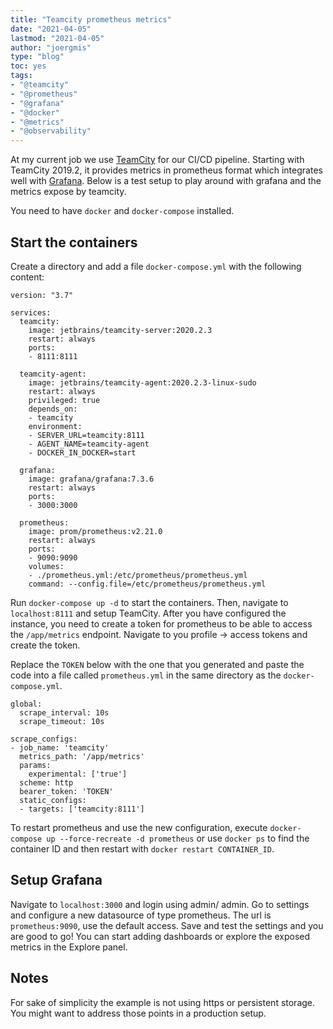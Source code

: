 ```yaml
---
title: "Teamcity prometheus metrics"
date: "2021-04-05"
lastmod: "2021-04-05"
author: "joergmis"
type: "blog"
toc: yes
tags:
- "@teamcity"
- "@prometheus"
- "@grafana"
- "@docker"
- "@metrics"
- "@observability"
---
```


At my current job we use [TeamCity](https://jetbrains.com/teamcity/) for our 
CI/CD pipeline. Starting with TeamCity 2019.2, it provides metrics in 
prometheus format which integrates well with [Grafana](https://grafana.com/). 
Below is a test setup to play around with grafana and the metrics expose by 
teamcity.

You need to have `docker` and `docker-compose` installed.

## Start the containers

Create a directory and add a file `docker-compose.yml` with the following 
content:

```
version: "3.7"

services:
  teamcity:
    image: jetbrains/teamcity-server:2020.2.3
    restart: always
    ports:
    - 8111:8111

  teamcity-agent:
    image: jetbrains/teamcity-agent:2020.2.3-linux-sudo
    restart: always
    privileged: true
    depends_on:
    - teamcity
    environment:
    - SERVER_URL=teamcity:8111
    - AGENT_NAME=teamcity-agent
    - DOCKER_IN_DOCKER=start

  grafana:
    image: grafana/grafana:7.3.6
    restart: always
    ports:
    - 3000:3000

  prometheus:
    image: prom/prometheus:v2.21.0
    restart: always
    ports:
    - 9090:9090
    volumes:
    - ./prometheus.yml:/etc/prometheus/prometheus.yml
    command: --config.file=/etc/prometheus/prometheus.yml
```

Run `docker-compose up -d` to start the containers. Then, navigate to 
`localhost:8111` and setup TeamCity. After you have configured the instance, 
you need to create a token for prometheus to be able to access the 
`/app/metrics` endpoint. Navigate to you profile -> access tokens and create 
the token.

Replace the `TOKEN` below with the one that you generated and paste the code 
into a file called `prometheus.yml` in the same directory as the 
`docker-compose.yml`.

```
global:
  scrape_interval: 10s
  scrape_timeout: 10s

scrape_configs:
- job_name: 'teamcity'
  metrics_path: '/app/metrics'
  params:
    experimental: ['true']
  scheme: http
  bearer_token: 'TOKEN'
  static_configs:
  - targets: ['teamcity:8111']
```

To restart prometheus and use the new configuration, execute 
`docker-compose up --force-recreate -d prometheus` or use `docker ps` to find 
the container ID and then restart with `docker restart CONTAINER_ID`.

## Setup Grafana

Navigate to `localhost:3000` and login using admin/ admin. Go to settings and 
configure a new datasource of type prometheus. The url is `prometheus:9090`, 
use the default access. Save and test the settings and you are good to go! You
can start adding dashboards or explore the exposed metrics in the Explore panel.

## Notes

For sake of simplicity the example is not using https or persistent storage. 
You might want to address those points in a production setup.
